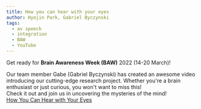 ```yaml
---
title: How you can hear with your eyes
author: Hyojin Park, Gabriel Byczynski
tags:
  - av speech
  - integration
  - BAW
  - YouTube
---
```


Get ready for **Brain Awareness Week (BAW)** 2022 (14-20 March)! <br>

Our team member Gabe (Gabriel Byczynski) has created an awesome video introducing our cutting-edge research project. Whether you're a brain enthusiast or just curious, you won't want to miss this! <br>
Check it out and join us in uncovering the mysteries of the mind! <br>
[How You Can Hear with Your Eyes](https://youtu.be/gQ9G0IbM_z4)
